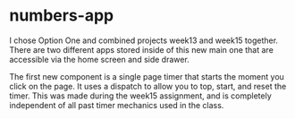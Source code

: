 # numbers-app

I chose Option One and combined projects week13 and week15 together. There are two different apps stored inside of this new main one that are accessible via the home screen and side drawer. 

The first new component is a single page timer that starts the moment you click on the page. It uses a dispatch to allow you to top, start, and reset the timer. This was made during the week15 assignment, and is completely independent of all past timer mechanics used in the class.
